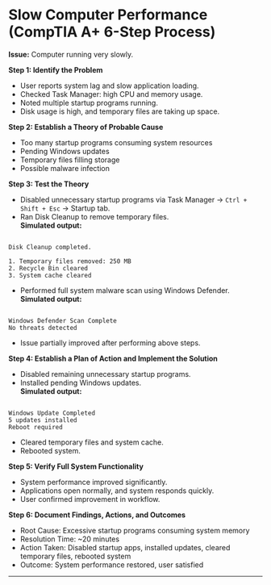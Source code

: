 
# Slow Computer Performance (CompTIA A+ 6-Step Process)

**Issue:** Computer running very slowly.

**Step 1: Identify the Problem**  
- User reports system lag and slow application loading.  
- Checked Task Manager: high CPU and memory usage.  
- Noted multiple startup programs running.  
- Disk usage is high, and temporary files are taking up space.

**Step 2: Establish a Theory of Probable Cause**  
- Too many startup programs consuming system resources  
- Pending Windows updates  
- Temporary files filling storage  
- Possible malware infection

**Step 3: Test the Theory**  
- Disabled unnecessary startup programs via Task Manager → `Ctrl + Shift + Esc` → Startup tab.  
- Ran Disk Cleanup to remove temporary files.  
  **Simulated output:**
```

Disk Cleanup completed.

1. Temporary files removed: 250 MB
2. Recycle Bin cleared
3. System cache cleared

```
- Performed full system malware scan using Windows Defender.  
**Simulated output:**
```

Windows Defender Scan Complete
No threats detected

```
- Issue partially improved after performing above steps.

**Step 4: Establish a Plan of Action and Implement the Solution**  
- Disabled remaining unnecessary startup programs.  
- Installed pending Windows updates.  
**Simulated output:**
```

Windows Update Completed
5 updates installed
Reboot required

```
- Cleared temporary files and system cache.  
- Rebooted system.

**Step 5: Verify Full System Functionality**  
- System performance improved significantly.  
- Applications open normally, and system responds quickly.  
- User confirmed improvement in workflow.

**Step 6: Document Findings, Actions, and Outcomes**  
- Root Cause: Excessive startup programs consuming system memory  
- Resolution Time: ~20 minutes  
- Action Taken: Disabled startup apps, installed updates, cleared temporary files, rebooted system  
- Outcome: System performance restored, user satisfied

---
